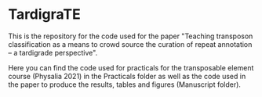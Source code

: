 # TardigraTE

This is the repository for the code used for the paper "Teaching transposon classification as a means to crowd source the curation of repeat annotation – a tardigrade perspective".

Here you can find the code used for practicals for the transposable element course (Physalia 2021) in the Practicals folder as well as the code used in the paper to produce the results, tables and figures (Manuscript folder).
